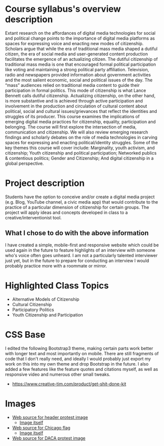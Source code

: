# Course syllabus's overview description
Extant research on the affordances of digital media technologies for social and political change points to the importance of digital media platforms as spaces for expressing voice and enacting new modes of citizenship. Scholars argue that while the era of traditional mass media shaped a dutiful citizen, the era of social media and user-generated content production facilitates the emergence of an actualizing citizen. The dutiful citizenship of traditional mass media is one that encouraged formal political participation like voting and maintaining a strong political party affiliation. Television, radio and newspapers provided information about government activities and the most salient economic, social and political issues of the day. The “mass” audiences relied on traditional media content to guide their participation in formal politics. This mode of citizenship is what Lance Bennett calls dutiful citizenship. Actualizing citizenship, on the other hand, is more substantive and is achieved through active participation and involvement in the production and circulation of cultural content about political, social and cultural issues/grievances that reflect the identities and struggles of its producer.
This course examines the implications of emerging digital media practices for citizenship, equality, participation and belonging. The course will first explore the intersection of media, communication and citizenship. We will also review emerging research findings and scholarly debates on the role of media technologies in carving spaces for expressing and enacting political/identity struggles. Some of the key themes this course will cover include: Marginality, youth activism, and citizenship; Youth citizenship and political participation; Networked publics & contentious politics; Gender and Citizenship; And digital citizenship in a global perspective.

# Project description
Students have the option to conceive and/or create a digital media project (e.g. Blog, YouTube channel, a civic media app) that would contribute to the practice of a particular dimension of citizenship for certain groups. The project will apply ideas and concepts developed in class to a creative/interventionist tool.

## What I chose to do with the above information
I have created a simple, mobile-first and responsive website which could be used again in the future to feature highlights of an interview with someone who's voice often goes unheard. I am not a particularly talented interviewer just yet, but in the future to prepare for conducting an interview I would probably practice more with a roommate or mirror.

# Highlighted Class Topics
* Alternative Models of Citizenship
* Cultural Citizenship
* Participatory Politics
* Youth Citizenship and Participation

# CSS Base
I edited the following Bootstrap3 theme, making certain parts work better with longer text and most importantly on mobile. There are still fragments of code that I don't really need, and ideally I would probably just export my work on this into my own theme and drop Bootstrap in the future. I also added a few features like the feature quotes and citations myself, as well as responsive video and numerous other small tweaks.
* https://www.creative-tim.com/product/get-shit-done-kit

# Images
* [Web source for header protest image](https://news.vice.com/article/asking-for-protests-to-stop-after-nypd-killings-is-standing-on-the-wrong-side-of-history)
  * [Image itself](https://news-images.vice.com/images/articles/meta/2014/12/22/calling-for-protests-to-stop-after-nypd-killings-is-to-stand-on-the-wrong-side-of-history-1419290058.jpg?crop=1xw:0.43567251461988304xh;0xw,0.30701754385964913xh&resize=2000:*&output-format=image/jpeg&output-quality=75)
* [Web source for Chicago flag](https://www.csmithchicago.com/chicago/)
  * [Image itself](https://static1.squarespace.com/static/58fa6c0146c3c493b8943525/58fa769f6a49637db3027281/58fe1de95016e131e6ca28e0/1493048812596/IMG_9135.jpg?format=750w)
* [Web source for DACA protest image](https://commons.wikimedia.org/wiki/File:DACA_protest_at_Trump_Tower_(52637).jpg)
